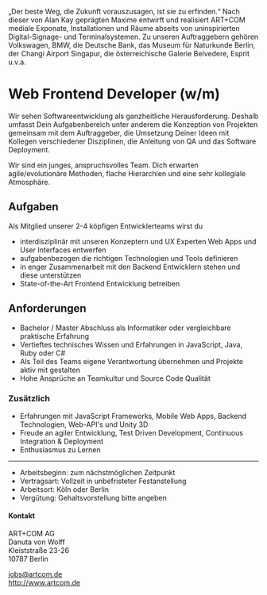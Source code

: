 „Der beste Weg, die Zukunft vorauszusagen, ist sie zu erfinden.“ Nach dieser von Alan Kay geprägten Maxime entwirft und realisiert ART+COM mediale Exponate, Installationen und Räume abseits von uninspirierten Digital-Signage- und Terminalsystemen. Zu unseren Auftraggebern gehören Volkswagen, BMW, die Deutsche Bank, das Museum für Naturkunde Berlin, der Changi Airport Singapur, die österreichische Galerie Belvedere, Esprit u.v.a.

# Web Frontend Developer (w/m)

Wir sehen Softwareentwicklung als ganzheitliche Herausforderung. Deshalb umfasst Dein Aufgabenbereich unter anderem die Konzeption von Projekten gemeinsam mit dem Auftraggeber, die Umsetzung Deiner Ideen mit Kollegen verschiedener Disziplinen, die Anleitung von QA und das Software Deployment.

Wir sind ein junges, anspruchsvolles Team. Dich erwarten agile/evolutionäre Methoden, flache Hierarchien und eine sehr kollegiale Atmosphäre.

## Aufgaben

Als Mitglied unserer 2-4 köpfigen Entwicklerteams wirst du

- interdisziplinär mit unseren Konzeptern und UX Experten Web Apps und User Interfaces entwerfen
- aufgabenbezogen die richtigen Technologien und Tools definieren
- in enger Zusammenarbeit mit den Backend Entwicklern stehen und diese unterstützen
- State-of-the-Art Frontend Entwicklung betreiben

## Anforderungen

- Bachelor / Master Abschluss als Informatiker oder vergleichbare praktische Erfahrung
- Vertieftes technisches Wissen und Erfahrungen in JavaScript, Java, Ruby oder C#
- Als Teil des Teams eigene Verantwortung übernehmen und Projekte aktiv mit gestalten
- Hohe Ansprüche an Teamkultur und Source Code Qualität

### Zusätzlich

- Erfahrungen mit JavaScript Frameworks, Mobile Web Apps, Backend Technologien, Web-API's und Unity 3D
- Freude an agiler Entwicklung, Test Driven Development, Continuous Integration & Deployment
- Enthusiasmus zu Lernen

---

* Arbeitsbeginn: zum nächstmöglichen Zeitpunkt
* Vertragsart: Vollzeit in unbefristeter Festanstellung
* Arbeitsort: Köln oder Berlin
* Vergütung: Gehaltsvorstellung bitte angeben

#### Kontakt

ART+COM AG<br>
Danuta von Wolff<br>
Kleiststraße 23-26<br>
10787 Berlin<br>

<jobs@artcom.de><br>
<http://www.artcom.de>